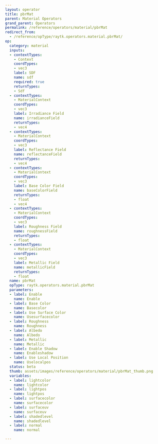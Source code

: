 ```yaml
---
layout: operator
title: pbrMat
parent: Material Operators
grand_parent: Operators
permalink: /reference/operators/material/pbrMat
redirect_from:
  - /reference/opType/raytk.operators.material.pbrMat/
op:
  category: material
  inputs:
  - contextTypes:
    - Context
    coordTypes:
    - vec3
    label: SDF
    name: sdf
    required: true
    returnTypes:
    - Sdf
  - contextTypes:
    - MaterialContext
    coordTypes:
    - vec3
    label: Irradiance Field
    name: irradianceField
    returnTypes:
    - vec4
  - contextTypes:
    - MaterialContext
    coordTypes:
    - vec3
    label: Reflectance Field
    name: reflectanceField
    returnTypes:
    - vec4
  - contextTypes:
    - MaterialContext
    coordTypes:
    - vec3
    label: Base Color Field
    name: baseColorField
    returnTypes:
    - float
    - vec4
  - contextTypes:
    - MaterialContext
    coordTypes:
    - vec3
    label: Roughness Field
    name: roughnessField
    returnTypes:
    - float
  - contextTypes:
    - MaterialContext
    coordTypes:
    - vec3
    label: Metallic Field
    name: metallicField
    returnTypes:
    - float
  name: pbrMat
  opType: raytk.operators.material.pbrMat
  parameters:
  - label: Enable
    name: Enable
  - label: Base Color
    name: Basecolor
  - label: Use Surface Color
    name: Usesurfacecolor
  - label: Roughness
    name: Roughness
  - label: Albedo
    name: Albedo
  - label: Metallic
    name: Metallic
  - label: Enable Shadow
    name: Enableshadow
  - label: Use Local Position
    name: Uselocalpos
  status: beta
  thumb: assets/images/reference/operators/material/pbrMat_thumb.png
  variables:
  - label: lightcolor
    name: lightcolor
  - label: lightpos
    name: lightpos
  - label: surfacecolor
    name: surfacecolor
  - label: surfaceuv
    name: surfaceuv
  - label: shadedlevel
    name: shadedlevel
  - label: normal
    name: normal

---
```

